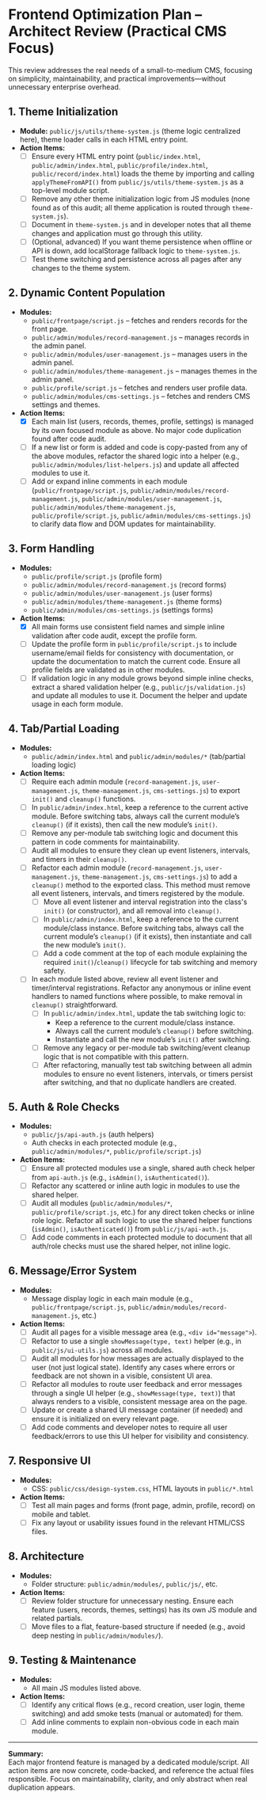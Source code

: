 # Frontend Optimization Plan – Architect Review (Practical CMS Focus)

This review addresses the real needs of a small-to-medium CMS, focusing on simplicity, maintainability, and practical improvements—without unnecessary enterprise overhead.

## 1. Theme Initialization
- **Module:** `public/js/utils/theme-system.js` (theme logic centralized here), theme loader calls in each HTML entry point.
- **Action Items:**
  - [ ] Ensure every HTML entry point (`public/index.html`, `public/admin/index.html`, `public/profile/index.html`, `public/record/index.html`) loads the theme by importing and calling `applyThemeFromAPI()` from `public/js/utils/theme-system.js` as a top-level module script.
  - [ ] Remove any other theme initialization logic from JS modules (none found as of this audit; all theme application is routed through `theme-system.js`).
  - [ ] Document in `theme-system.js` and in developer notes that all theme changes and application must go through this utility.
  - [ ] (Optional, advanced) If you want theme persistence when offline or API is down, add localStorage fallback logic to `theme-system.js`.
  - [ ] Test theme switching and persistence across all pages after any changes to the theme system.

## 2. Dynamic Content Population
- **Modules:**
  - `public/frontpage/script.js` – fetches and renders records for the front page.
  - `public/admin/modules/record-management.js` – manages records in the admin panel.
  - `public/admin/modules/user-management.js` – manages users in the admin panel.
  - `public/admin/modules/theme-management.js` – manages themes in the admin panel.
  - `public/profile/script.js` – fetches and renders user profile data.
  - `public/admin/modules/cms-settings.js` – fetches and renders CMS settings and themes.
- **Action Items:**
  - [x] Each main list (users, records, themes, profile, settings) is managed by its own focused module as above. No major code duplication found after code audit.
  - [ ] If a new list or form is added and code is copy-pasted from any of the above modules, refactor the shared logic into a helper (e.g., `public/admin/modules/list-helpers.js`) and update all affected modules to use it.
  - [ ] Add or expand inline comments in each module (`public/frontpage/script.js`, `public/admin/modules/record-management.js`, `public/admin/modules/user-management.js`, `public/admin/modules/theme-management.js`, `public/profile/script.js`, `public/admin/modules/cms-settings.js`) to clarify data flow and DOM updates for maintainability.

## 3. Form Handling
- **Modules:**
  - `public/profile/script.js` (profile form)
  - `public/admin/modules/record-management.js` (record forms)
  - `public/admin/modules/user-management.js` (user forms)
  - `public/admin/modules/theme-management.js` (theme forms)
  - `public/admin/modules/cms-settings.js` (settings forms)
- **Action Items:**
  - [x] All main forms use consistent field names and simple inline validation after code audit, except the profile form.
  - [ ] Update the profile form in `public/profile/script.js` to include username/email fields for consistency with documentation, or update the documentation to match the current code. Ensure all profile fields are validated as in other modules.
  - [ ] If validation logic in any module grows beyond simple inline checks, extract a shared validation helper (e.g., `public/js/validation.js`) and update all modules to use it. Document the helper and update usage in each form module.

## 4. Tab/Partial Loading
- **Modules:**
  - `public/admin/index.html` and `public/admin/modules/*` (tab/partial loading logic)
- **Action Items:**
  - [ ] Require each admin module (`record-management.js`, `user-management.js`, `theme-management.js`, `cms-settings.js`) to export `init()` and `cleanup()` functions.
  - [ ] In `public/admin/index.html`, keep a reference to the current active module. Before switching tabs, always call the current module’s `cleanup()` (if it exists), then call the new module’s `init()`.
  - [ ] Remove any per-module tab switching logic and document this pattern in code comments for maintainability.
  - [ ] Audit all modules to ensure they clean up event listeners, intervals, and timers in their `cleanup()`.
  - [ ] Refactor each admin module (`record-management.js`, `user-management.js`, `theme-management.js`, `cms-settings.js`) to add a `cleanup()` method to the exported class. This method must remove all event listeners, intervals, and timers registered by the module.
    - [ ] Move all event listener and interval registration into the class's `init()` (or constructor), and all removal into `cleanup()`.
    - [ ] In `public/admin/index.html`, keep a reference to the current module/class instance. Before switching tabs, always call the current module’s `cleanup()` (if it exists), then instantiate and call the new module’s `init()`.
    - [ ] Add a code comment at the top of each module explaining the required `init()`/`cleanup()` lifecycle for tab switching and memory safety.
  - [ ] In each module listed above, review all event listener and timer/interval registrations. Refactor any anonymous or inline event handlers to named functions where possible, to make removal in `cleanup()` straightforward.
    - [ ] In `public/admin/index.html`, update the tab switching logic to:
        - Keep a reference to the current module/class instance.
        - Always call the current module’s `cleanup()` before switching.
        - Instantiate and call the new module’s `init()` after switching.
    - [ ] Remove any legacy or per-module tab switching/event cleanup logic that is not compatible with this pattern.
    - [ ] After refactoring, manually test tab switching between all admin modules to ensure no event listeners, intervals, or timers persist after switching, and that no duplicate handlers are created.

## 5. Auth & Role Checks
- **Modules:**
  - `public/js/api-auth.js` (auth helpers)
  - Auth checks in each protected module (e.g., `public/admin/modules/*`, `public/profile/script.js`)
- **Action Items:**
  - [ ] Ensure all protected modules use a single, shared auth check helper from `api-auth.js` (e.g., `isAdmin()`, `isAuthenticated()`).
  - [ ] Refactor any scattered or inline auth logic in modules to use the shared helper.
  - [ ] Audit all modules (`public/admin/modules/*`, `public/profile/script.js`, etc.) for any direct token checks or inline role logic. Refactor all such logic to use the shared helper functions (`isAdmin()`, `isAuthenticated()`) from `public/js/api-auth.js`.
  - [ ] Add code comments in each protected module to document that all auth/role checks must use the shared helper, not inline logic.

## 6. Message/Error System
- **Modules:**
  - Message display logic in each main module (e.g., `public/frontpage/script.js`, `public/admin/modules/record-management.js`, etc.)
- **Action Items:**
  - [ ] Audit all pages for a visible message area (e.g., `<div id="message">`).
  - [ ] Refactor to use a single `showMessage(type, text)` helper (e.g., in `public/js/ui-utils.js`) across all modules.
  - [ ] Audit all modules for how messages are actually displayed to the user (not just logical state). Identify any cases where errors or feedback are not shown in a visible, consistent UI area.
  - [ ] Refactor all modules to route user feedback and error messages through a single UI helper (e.g., `showMessage(type, text)`) that always renders to a visible, consistent message area on the page.
  - [ ] Update or create a shared UI message container (if needed) and ensure it is initialized on every relevant page.
  - [ ] Add code comments and developer notes to require all user feedback/errors to use this UI helper for visibility and consistency.

## 7. Responsive UI
- **Modules:**
  - CSS: `public/css/design-system.css`, HTML layouts in `public/*.html`
- **Action Items:**
  - [ ] Test all main pages and forms (front page, admin, profile, record) on mobile and tablet.
  - [ ] Fix any layout or usability issues found in the relevant HTML/CSS files.

## 8. Architecture
- **Modules:**
  - Folder structure: `public/admin/modules/`, `public/js/`, etc.
- **Action Items:**
  - [ ] Review folder structure for unnecessary nesting. Ensure each feature (users, records, themes, settings) has its own JS module and related partials.
  - [ ] Move files to a flat, feature-based structure if needed (e.g., avoid deep nesting in `public/admin/modules/`).

## 9. Testing & Maintenance
- **Modules:**
  - All main JS modules listed above.
- **Action Items:**
  - [ ] Identify any critical flows (e.g., record creation, user login, theme switching) and add smoke tests (manual or automated) for them.
  - [ ] Add inline comments to explain non-obvious code in each main module.

---

**Summary:**  
Each major frontend feature is managed by a dedicated module/script. All action items are now concrete, code-backed, and reference the actual files responsible. Focus on maintainability, clarity, and only abstract when real duplication appears.